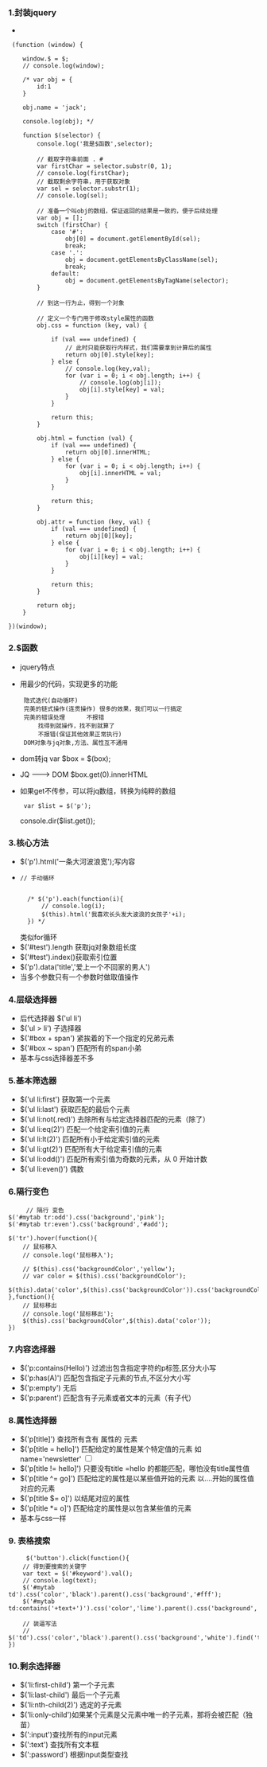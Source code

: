 ### 1.封装jquery
-

	 (function (window) {
	
	    window.$ = $;
	    // console.log(window);
	
	    /* var obj = {
	        id:1
	    }
	
	    obj.name = 'jack';
	
	    console.log(obj); */
	
	    function $(selector) {
	        console.log('我是$函数',selector);
	
	        // 截取字符串前面 . #  
	        var firstChar = selector.substr(0, 1);
	        // console.log(firstChar);
	        // 截取剩余字符串，用于获取对象
	        var sel = selector.substr(1);
	        // console.log(sel);
	
	        // 准备一个叫obj的数组，保证返回的结果是一致的，便于后续处理
	        var obj = [];
	        switch (firstChar) {
	            case '#':
	                obj[0] = document.getElementById(sel);
	                break;
	            case '.':
	                obj = document.getElementsByClassName(sel);
	                break;
	            default:
	                obj = document.getElementsByTagName(selector);
	        }
	
	        // 到这一行为止，得到一个对象
	
	        // 定义一个专门用于修改style属性的函数
	        obj.css = function (key, val) {
	
	            if (val === undefined) {
	                // 此时只能获取行内样式，我们需要拿到计算后的属性
	                return obj[0].style[key];
	            } else {
	                // console.log(key,val);
	                for (var i = 0; i < obj.length; i++) {
	                    // console.log(obj[i]);
	                    obj[i].style[key] = val;
	                }
	            }
	
	            return this;
	        }
	
	        obj.html = function (val) {
	            if (val === undefined) {
	                return obj[0].innerHTML;
	            } else {
	                for (var i = 0; i < obj.length; i++) {
	                    obj[i].innerHTML = val;
	                }
	            }
	
	            return this;
	        }
	
	        obj.attr = function (key, val) {
	            if (val === undefined) {
	                return obj[0][key];
	            } else {
	                for (var i = 0; i < obj.length; i++) {
	                    obj[i][key] = val;
	                }
	            }
	
	            return this;
	        }
	
	        return obj;
	    }
	
	})(window);

### 2.$函数
- jquery特点
- 用最少的代码，实现更多的功能

       隐式迭代(自动循环)                    
       完美的链式操作(连贯操作) 很多的效果，我们可以一行搞定                   
       完美的错误处理      不报错                 
           找得到就操作，找不到就算了               
           不报错(保证其他效果正常执行)         
       DOM对象与jq对象,方法、属性互不通用
- dom转jq var $box = $(box);
- JQ ---> DOM   $box.get(0).innerHTML
- 如果get不传参，可以将jq数组，转换为纯粹的数组  

	   var $list = $('p');      
    console.dir($list.get());

### 3.核心方法
-  $('p').html('一条大河波浪宽');写内容
-     // 手动循环


	    /* $('p').each(function(i){        
	        // console.log(i);              
	        $(this).html('我喜欢长头发大波浪的女孩子'+i);        
	    }) */
	类似for循环
- $('#test').length 获取jq对象数组长度
- $('#test').index()获取索引位置
- $('p').data('title','爱上一个不回家的男人')
- 当多个参数只有一个参数时做取值操作


### 4.层级选择器
- 后代选择器 $('ul li')
-  $('ul > li') 子选择器
-  $('#box + span') 紧挨着的下一个指定的兄弟元素
-   $('#box ~ span') 匹配所有的span小弟
-   基本与css选择器差不多


### 5.基本筛选器
- $('ul li:first') 获取第一个元素
-  $('ul li:last') 获取匹配的最后个元素
-  $('ul li:not(.red)') 去除所有与给定选择器匹配的元素（除了）
-  $('ul li:eq(2)') 匹配一个给定索引值的元素
-  $('ul li:lt(2)') 匹配所有小于给定索引值的元素
-  $('ul li:gt(2)') 匹配所有大于给定索引值的元素
-  $('ul li:odd()') 匹配所有索引值为奇数的元素，从 0 开始计数
-  $('ul li:even()') 偶数

### 6.隔行变色


		 // 隔行 变色
    $('#mytab tr:odd').css('background','pink');
    $('#mytab tr:even').css('background','#add');

    $('tr').hover(function(){
        // 鼠标移入
        // console.log('鼠标移入');
        
        // $(this).css('backgroundColor','yellow');
        // var color = $(this).css('backgroundColor');
        $(this).data('color',$(this).css('backgroundColor')).css('backgroundColor','yellow');
    },function(){
        // 鼠标移出
        // console.log('鼠标移出');
        $(this).css('backgroundColor',$(this).data('color'));
    })

### 7.内容选择器
- $('p:contains(Hello)') 过滤出包含指定字符的p标签,区分大小写
-  $('p:has(A)') 匹配包含指定子元素的节点,不区分大小写
-   $('p:empty')  无后
-   $('p:parent') 匹配含有子元素或者文本的元素（有子代）



### 8.属性选择器
- $('p[title]') 查找所有含有 属性的 元素
- $('p[title = hello]') 匹配给定的属性是某个特定值的元素 如 name='newsletter' <input type="checkbox" name="newsletter" value="Hot Fuzz" />
- $('p[title != hello]') 只要没有title =hello 的都能匹配，哪怕没有title属性值
- $('p[title ^= go]') 匹配给定的属性是以某些值开始的元素  以....开始的属性值对应的元素
- $('p[title $= o]')   以结尾对应的属性
- $('p[title *= o]') 匹配给定的属性是以包含某些值的元素
- 基本与css一样
### 9. 表格搜索


		 $('button').click(function(){
        // 得到要搜索的关键字
        var text = $('#keyword').val();
        // console.log(text);
        $('#mytab td').css('color','black').parent().css('background','#fff');
        $('#mytab td:contains('+text+')').css('color','lime').parent().css('background','gold');

        // 装逼写法
        // $('td').css('color','black').parent().css('background','white').find('td:contains('+$('#keyword').val()+')').css('color','red').parent().css('background','lime');
    })


### 10.剩余选择器
- $('li:first-child') 第一个子元素
- $('li:last-child') 最后一个子元素
- $('li:nth-child(2)') 选定的子元素
- $('li:only-child')如果某个元素是父元素中唯一的子元素，那将会被匹配（独苗）
-  $(':input')查找所有的input元素
-  $(':text') 查找所有文本框
-  $(':password') 根据input类型查找


